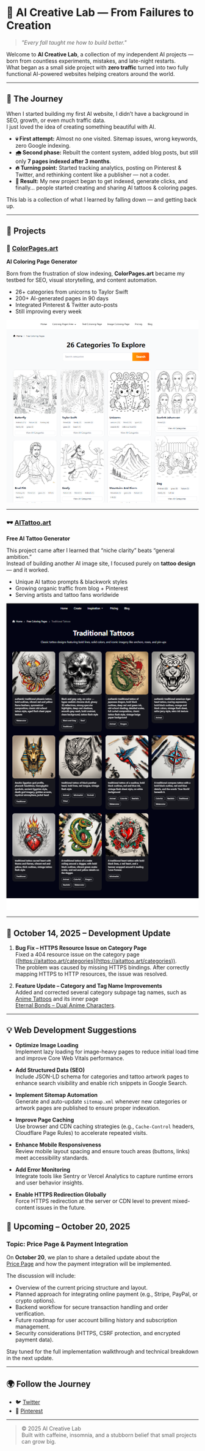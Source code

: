 # 🌌 AI Creative Lab — From Failures to Creation

> _"Every fall taught me how to build better."_  

Welcome to **AI Creative Lab**, a collection of my independent AI projects — born from countless experiments, mistakes, and late-night restarts.  
What began as a small side project with **zero traffic** turned into two fully functional AI-powered websites helping creators around the world.

---

## 🧭 The Journey

When I started building my first AI website, I didn’t have a background in SEO, growth, or even much traffic data.  
I just loved the idea of creating something beautiful with AI.

- **💀 First attempt:** Almost no one visited. Sitemap issues, wrong keywords, zero Google indexing.  
- **🌧️ Second phase:** Rebuilt the content system, added blog posts, but still only **7 pages indexed after 3 months**.  
- **🔥 Turning point:** Started tracking analytics, posting on Pinterest & Twitter, and rethinking content like a publisher — not a coder.  
- **🚀 Result:** My new project began to get indexed, generate clicks, and finally… people started creating and sharing AI tattoos & coloring pages.

This lab is a collection of what I learned by falling down — and getting back up.

---

## 🧠 Projects

### 🎨 [ColorPages.art](https://colorpages.art)
**AI Coloring Page Generator**

Born from the frustration of slow indexing, **ColorPages.art** became my testbed for SEO, visual storytelling, and content automation.

- 26+ categories from unicorns to Taylor Swift  
- 200+ AI-generated pages in 90 days  
- Integrated Pinterest & Twitter auto-posts  
- Still improving every week

![ColorPages Preview](./colorpages-preview.png)

---

### 🕶️ [AITattoo.art](https://aitattoo.art)
**Free AI Tattoo Generator**

This project came after I learned that “niche clarity” beats “general ambition.”  
Instead of building another AI image site, I focused purely on **tattoo design** — and it worked.

- Unique AI tattoo prompts & blackwork styles  
- Growing organic traffic from blog + Pinterest  
- Serving artists and tattoo fans worldwide  

![AITattoo Preview](./aitattoo-preview.png)

---
## 🧩 October 14, 2025 – Development Update

1. **Bug Fix – HTTPS Resource Issue on Category Page**  
   Fixed a 404 resource issue on the category page ([https://aitattoo.art/categories](https://aitattoo.art/categories)).  
   The problem was caused by missing HTTPS bindings. After correctly mapping HTTPS to HTTP resources, the issue was resolved.

2. **Feature Update – Category and Tag Name Improvements**  
   Added and corrected several category subpage tag names, such as  
   [Anime Tattoos](https://aitattoo.art/categories/anime-tattoos) and its inner page  
   [Eternal Bonds – Dual Anime Characters](https://aitattoo.art/categories/anime-tattoos/eternal-bonds-dual-anime-characters).

---

## 💡 Web Development Suggestions

- **Optimize Image Loading**  
  Implement lazy loading for image-heavy pages to reduce initial load time and improve Core Web Vitals performance.

- **Add Structured Data (SEO)**  
  Include JSON-LD schema for categories and tattoo artwork pages to enhance search visibility and enable rich snippets in Google Search.

- **Implement Sitemap Automation**  
  Generate and auto-update `sitemap.xml` whenever new categories or artwork pages are published to ensure proper indexation.

- **Improve Page Caching**  
  Use browser and CDN caching strategies (e.g., `Cache-Control` headers, Cloudflare Page Rules) to accelerate repeated visits.

- **Enhance Mobile Responsiveness**  
  Review mobile layout spacing and ensure touch areas (buttons, links) meet accessibility standards.

- **Add Error Monitoring**  
  Integrate tools like Sentry or Vercel Analytics to capture runtime errors and user behavior insights.

- **Enable HTTPS Redirection Globally**  
  Force HTTPS redirection at the server or CDN level to prevent mixed-content issues in the future.

## 🔮 Upcoming – October 20, 2025

### Topic: **Price Page & Payment Integration**

On **October 20**, we plan to share a detailed update about the  
[Price Page](https://aitattoo.art/price) and how the payment integration will be implemented.

The discussion will include:
- Overview of the current pricing structure and layout.  
- Planned approach for integrating online payment (e.g., Stripe, PayPal, or crypto options).  
- Backend workflow for secure transaction handling and order verification.  
- Future roadmap for user account billing history and subscription management.  
- Security considerations (HTTPS, CSRF protection, and encrypted payment data).

Stay tuned for the full implementation walkthrough and technical breakdown in the next update.


---

## 🌍 Follow the Journey

- 🐦 [Twitter](https://x.com/AITattooArt)
- 📌 [Pinterest](https://pin.it/6NdatdNmR)



---

> © 2025 AI Creative Lab  
> Built with caffeine, insomnia, and a stubborn belief that small projects can grow big.
